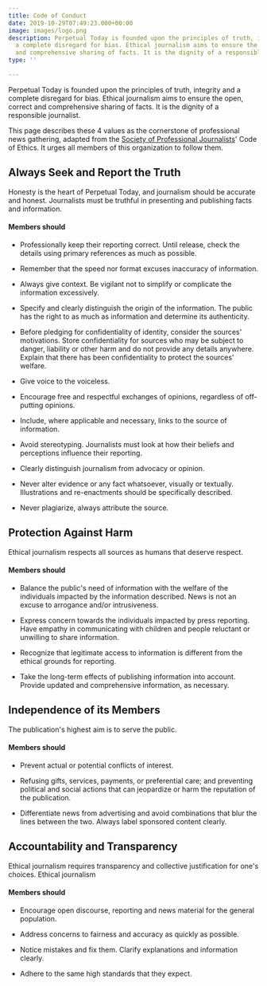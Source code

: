 ```yaml
---
title: Code of Conduct
date: 2019-10-29T07:49:23.000+00:00
image: images/logo.png
description: Perpetual Today is founded upon the principles of truth, integrity and
  a complete disregard for bias. Ethical journalism aims to ensure the open, correct
  and comprehensive sharing of facts. It is the dignity of a responsible journalist.
type: ''

---
```

Perpetual Today is founded upon the principles of truth, integrity and a complete disregard for bias. Ethical journalism aims to ensure the open, correct and comprehensive sharing of facts. It is the dignity of a responsible journalist.

This page describes these 4 values as the cornerstone of professional news gathering, adapted from the [Society of Professional Journalists](https://www.spj.org/ethicscode.asp)' Code of Ethics. It urges all members of this organization to follow them.



## Always Seek and Report the Truth
Honesty is the heart of Perpetual Today, and journalism should be accurate and honest. Journalists must be truthful in presenting and publishing facts and information.

#### Members should

* Professionally keep their reporting correct. Until release, check the details using primary references as much as possible. 

* Remember that the speed nor format excuses inaccuracy of information. 

* Always give context. Be vigilant not to simplify or complicate the information excessively. 

* Specify and clearly distinguish the origin of the information. The public has the right to as much as information and determine its authenticity.

* Before pledging for confidentiality of identity, consider the sources' motivations. Store confidentiality for sources who may be subject to danger, liability or other harm and do not provide any details anywhere. Explain that there has been confidentiality to protect the sources' welfare.

* Give voice to the voiceless.

* Encourage free and respectful exchanges of opinions, regardless of off-putting opinions.

* Include, where applicable and necessary, links to the source of information.

* Avoid stereotyping. Journalists must look at how their beliefs and perceptions influence their reporting.

* Clearly distinguish journalism from advocacy or opinion.

* Never alter evidence or any fact whatsoever, visually or textually. Illustrations and re-enactments should be specifically described.

* Never plagiarize, always attribute the source.



## Protection Against Harm
Ethical journalism respects all sources as humans that deserve respect.

#### Members should

* Balance the public's need of information with the welfare of the individuals impacted by the information described. News is not an excuse to arrogance and/or intrusiveness.

* Express concern towards the individuals impacted by press reporting. Have empathy in communicating with children and people reluctant or unwilling to share information.

* Recognize that legitimate access to information is different from the ethical grounds for reporting.

* Take the long-term effects of publishing information into account. Provide updated and comprehensive information, as necessary.



## Independence of its Members
The publication's highest aim is to serve the public.

#### Members should

* Prevent actual or potential conflicts of interest.

* Refusing gifts, services, payments, or preferential care; and preventing political and social actions that can jeopardize or harm the reputation of the publication.

* Differentiate news from advertising and avoid combinations that blur the lines between the two. Always label sponsored content clearly.



## Accountability and Transparency
Ethical journalism requires transparency and collective justification for one's choices. Ethical journalism

#### Members should

* Encourage open discourse, reporting and news material for the general population.

* Address concerns to fairness and accuracy as quickly as possible.

* Notice mistakes and fix them. Clarify explanations and information clearly.

* Adhere to the same high standards that they expect.